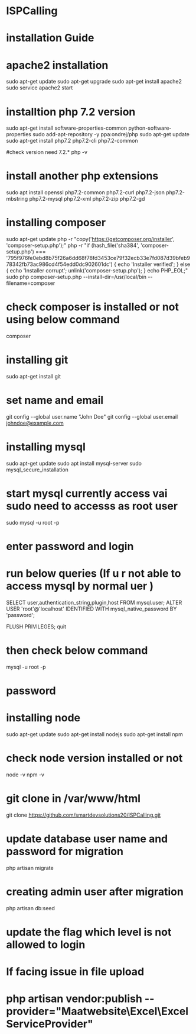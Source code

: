 # ISPCalling

# installation Guide 
# apache2 installation 
sudo apt-get update
sudo apt-get upgrade
sudo apt-get install apache2
sudo service apache2 start 

# installtion php 7.2 version 
sudo apt-get install software-properties-common python-software-properties
sudo add-apt-repository -y ppa:ondrej/php
sudo apt-get update
sudo apt-get install php7.2 php7.2-cli php7.2-common

#check version need 7.2.*
php -v

# install another php extensions 
sudo apt install openssl php7.2-common php7.2-curl php7.2-json php7.2-mbstring php7.2-mysql php7.2-xml php7.2-zip php7.2-gd


# installing composer 
sudo apt-get update
php -r "copy('https://getcomposer.org/installer', 'composer-setup.php');"
php -r "if (hash_file('sha384', 'composer-setup.php') === '795f976fe0ebd8b75f26a6dd68f78fd3453ce79f32ecb33e7fd087d39bfeb978342fb73ac986cd4f54edd0dc902601dc') { echo 'Installer verified'; } else { echo 'Installer corrupt'; unlink('composer-setup.php'); } echo PHP_EOL;"
sudo php composer-setup.php --install-dir=/usr/local/bin --filename=composer


# check composer is installed or not using below command 
composer


# installing git 
sudo apt-get install git 

# set name  and email 
git config --global user.name "John Doe"
git config --global user.email johndoe@example.com



# installing mysql 
sudo apt-get update
sudo apt install mysql-server
sudo mysql_secure_installation

# start mysql currently access vai sudo need to accesss as root user 
sudo mysql -u root -p 
# enter password and login 

# run below queries (If u r not able to access mysql by normal uer )
SELECT user,authentication_string,plugin,host FROM mysql.user;
ALTER USER 'root'@'localhost' IDENTIFIED WITH mysql_native_password BY 'password';

FLUSH PRIVILEGES;
quit 

# then check below command 
mysql -u root -p 
# password 

# installing node 
 sudo apt-get update
 sudo apt-get install nodejs
 sudo apt-get install npm 
# check node version installed or not 
node -v
npm -v 


# git clone in /var/www/html 
 git clone https://github.com/smartdevsolutions20/ISPCalling.git

# update database user name and password for migration
 php artisan migrate 

# creating admin user after migration  
  php artisan db:seed

# update the flag which level is not allowed to login 
# If facing issue in file upload 
#  php artisan vendor:publish --provider="Maatwebsite\Excel\ExcelServiceProvider"